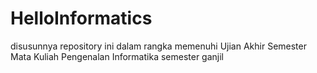 # HelloInformatics
disusunnya repository ini dalam rangka memenuhi Ujian Akhir Semester Mata Kuliah Pengenalan Informatika semester ganjil 
